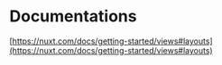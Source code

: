 # Documentations

[https://nuxt.com/docs/getting-started/views#layouts](https://nuxt.com/docs/getting-started/views#layouts)